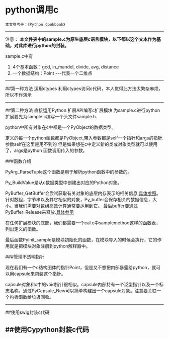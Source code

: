 # python调用c

`本文参考于：《Python Cookbook》`

---
注意：
**本文件夹中的sample.c为原生底层c语言模块，以下都以这个文本作为基础，对此库进行python的封装。**


sample.c中有

1. 4个基本函数：gcd, in_mandel, divide, avg, distance
2. 一个数据结构：Point ---代表一个二维点

---
##第一种方法 运用ctypes
利用ctypes访问c代码，本人觉得此方法太繁杂麻烦，所以不作演示

----

##第二种方法 直接运用Python 扩展API编写c扩展模块
为sample.c进行python扩展要先为sample.c编写一个头文件sample.h.

python中所有对象在c中都是一个PyObject的数据类型。

定义的每一个python函数都是PyObject,带入参数都是self一个指针和args的指针.参数self在这里是用不到的
但是如果想在c中定义新的类或对象类型就可以使用了，args是python 函数调用传入的参数。

###函数介绍

PyArg_ParseTuple这个函数是用于解析python函数中的参数的。

Py_BuildValue是从c数据类型中创建出对应的Python对象。

PyBuffer_GetBuffer会尝试获取有关对象的底层内存表示的相关信息,[具体参照](https://docs.python.org/3/c-api/buffer.html?highlight=pybuffer#)。
针对数组，字节串以及其它相似的对象，Py_buffer会保存相关的数据信息，大小。当我们需要对数组高效计算通常要运用到它。
最后buffer要通过PyBuffer_Release来释放.[具体参见](https://docs.python.org/3/c-api/buffer.html)


在任何扩展模块的底部，我们都需要一个cal.c中samplemethod这样的函数表，列出定义的函数。

最后函数PyInit_sample是模块初始化的函数，在模块导入的时候会执行，它的作用就是把模块对象注册到python解释器中。

###管理不透明指针

现在我们有一个c结构图体的指针Point，但是又不想把内部暴露给python，就可以用capsule来包装这个指针。


capsule对象和c中的void指针很相似。capsule内部持有一个泛型指针以及一个标志名称。通过PyCapsule_New可以简单构建出一个capsule对象。注意要关联一个构析函数给垃圾回收。

----
##使用swig封装c代码


##使用Cypython封装c代码
---
